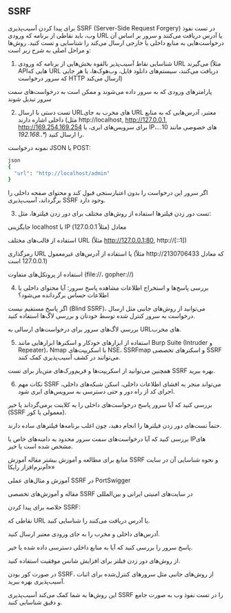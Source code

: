 ## SSRF

برای پیدا کردن آسیب‌پذیری SSRF (Server-Side Request Forgery) در تست نفوذ وب، باید نقاطی از برنامه که ورودی URL یا آدرس دریافت می‌کنند و سرور بر اساس آن درخواست‌هایی به منابع داخلی یا خارجی ارسال می‌کند را شناسایی و تست کنید. روش‌ها و مراحل اصلی به شرح زیر است:

1. شناسایی نقاط آسیب‌پذیر بالقوه
بخش‌هایی از برنامه که ورودی URL می‌گیرند (مثلاً APIهایی که URL دریافت می‌کنند، سیستم‌های دانلود فایل، وب‌هوک‌ها، یا هر جایی که سرور درخواست HTTP ارسال می‌کند)

پارامترهای ورودی که به سرور داده می‌شوند و ممکن است به درخواست‌های سمت سرور تبدیل شوند

2. تست دستی با ارسال URLهای مخرب
به جای URL معتبر، آدرس‌هایی که به منابع داخلی اشاره دارند (مثل http://localhost, http://127.0.0.1, http://169.254.169.254 برای سرویس‌های ابری، یا IPهای خصوصی مانند 10.*.*.*، 192.168.*.*) را ارسال کنید.

نمونه درخواست JSON یا POST:
```bash
json
{
  "url": "http://localhost/admin"
}
```
اگر سرور این درخواست را بدون اعتبارسنجی قبول کند و محتوای صفحه داخلی را برگرداند، آسیب‌پذیری SSRF وجود دارد.

3. تست دور زدن فیلترها
استفاده از روش‌های مختلف برای دور زدن فیلترها، مثل:

جایگزینی localhost با IP معادل (مثلاً 127.0.0.1)

استفاده از قالب‌های مختلف URL (مثلاً http://127.0.0.1:80, http://[::1])

رمزگذاری URL یا استفاده از آدرس‌های غیرمعمول (مثلاً http://2130706433 که معادل 127.0.0.1 است)

استفاده از پروتکل‌های متفاوت (file://، gopher://)

4. بررسی پاسخ‌ها و استخراج اطلاعات
مشاهده پاسخ سرور: آیا محتوای داخلی یا اطلاعات حساس برگردانده می‌شود؟

اگر پاسخ مستقیم نیست (Blind SSRF)، می‌توانید از روش‌های جانبی مثل ارسال درخواست به سرور کنترل شده توسط خودتان و بررسی لاگ‌ها استفاده کنید.

بررسی لاگ‌های سرور برای درخواست‌های ارسالی به URLهای مخرب.

5. استفاده از ابزارهای خودکار و اسکنرها
ابزارهایی مانند Burp Suite (Intruder و Repeater)، Nmap با اسکریپت‌های NSE، SSRFmap و اسکنرهای تخصصی SSRF می‌توانند در کشف آسیب‌پذیری کمک کنند.

همچنین می‌توانید از اسکریپت‌ها و فریم‌ورک‌های متن‌باز برای تست SSRF بهره ببرید.

6. نکات مهم
SSRF می‌تواند منجر به افشای اطلاعات داخلی، اسکن شبکه‌های داخلی، اجرای کد از راه دور و حتی دسترسی به سرویس‌های ابری شود.

بررسی کنید که آیا سرور پاسخ درخواست‌های داخلی را به کلاینت برمی‌گرداند یا خیر (SSRF معمولی یا کور).

حتماً تست‌های دور زدن فیلترها را انجام دهید، چون اغلب برنامه‌ها فیلترهای ساده دارند.

بررسی کنید که آیا درخواست‌های سمت سرور محدود به دامنه‌های خاص یا IPهای مشخص شده است یا خیر.

منابع برای مطالعه و آموزش بیشتر
مقاله آموزش SSRF و نحوه شناسایی آن در سایت «آم‌نرم‌افزار رایکا»

آموزش و مثال‌های عملی SSRF در PortSwigger

مقاله و آموزش‌های تخصصی SSRF در سایت‌های امنیتی ایرانی و بین‌المللی

خلاصه
برای پیدا کردن SSRF:

نقاطی که URL یا آدرس دریافت می‌کنند را شناسایی کنید.

آدرس‌های داخلی و مخرب را به جای ورودی معتبر ارسال کنید.

پاسخ سرور را بررسی کنید که آیا به منابع داخلی دسترسی داده شده یا خیر.

از روش‌های دور زدن فیلتر برای افزایش شانس موفقیت استفاده کنید.

در صورت کور بودن SSRF، از روش‌های جانبی مثل سرورهای کنترل‌شده برای اثبات آسیب‌پذیری بهره ببرید.

این روش‌ها به شما کمک می‌کند آسیب‌پذیری SSRF را در تست نفوذ وب به صورت جامع و دقیق شناسایی کنید.
